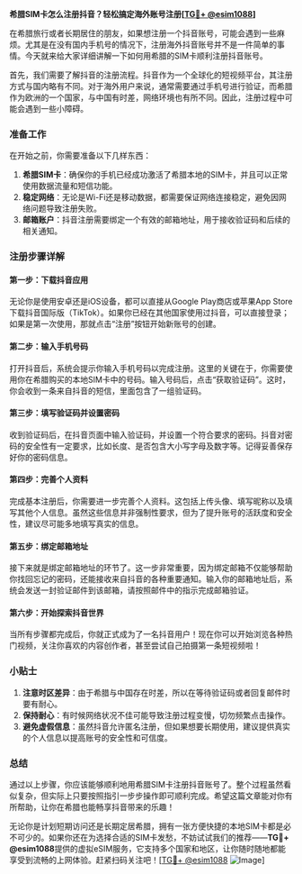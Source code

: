 **希腊SIM卡怎么注册抖音？轻松搞定海外账号注册[[TG💪+ @esim1088](https://t.me/s/esim1088)]**

在希腊旅行或者长期居住的朋友，如果想注册一个抖音账号，可能会遇到一些麻烦。尤其是在没有国内手机号的情况下，注册海外抖音账号并不是一件简单的事情。今天就来给大家详细讲解一下如何用希腊的SIM卡顺利注册抖音账号。

首先，我们需要了解抖音的注册流程。抖音作为一个全球化的短视频平台，其注册方式与国内略有不同。对于海外用户来说，通常需要通过手机号进行验证，而希腊作为欧洲的一个国家，与中国有时差，网络环境也有所不同。因此，注册过程中可能会遇到一些小障碍。

### 准备工作

在开始之前，你需要准备以下几样东西：

1. **希腊SIM卡**：确保你的手机已经成功激活了希腊本地的SIM卡，并且可以正常使用数据流量和短信功能。
2. **稳定网络**：无论是Wi-Fi还是移动数据，都需要保证网络连接稳定，避免因网络问题导致注册失败。
3. **邮箱账户**：抖音注册需要绑定一个有效的邮箱地址，用于接收验证码和后续的相关通知。

### 注册步骤详解

#### 第一步：下载抖音应用

无论你是使用安卓还是iOS设备，都可以直接从Google Play商店或苹果App Store下载抖音国际版（TikTok）。如果你已经在其他国家使用过抖音，可以直接登录；如果是第一次使用，那就点击“注册”按钮开始新账号的创建。

#### 第二步：输入手机号码

打开抖音后，系统会提示你输入手机号码以完成注册。这里的关键在于，你需要使用你在希腊购买的本地SIM卡中的号码。输入号码后，点击“获取验证码”。这时，你会收到一条来自抖音的短信，里面包含了一组验证码。

#### 第三步：填写验证码并设置密码

收到验证码后，在抖音页面中输入验证码，并设置一个符合要求的密码。抖音对密码的安全性有一定要求，比如长度、是否包含大小写字母及数字等。记得妥善保存好你的密码信息。

#### 第四步：完善个人资料

完成基本注册后，你需要进一步完善个人资料。这包括上传头像、填写昵称以及填写其他个人信息。虽然这些信息并非强制性要求，但为了提升账号的活跃度和安全性，建议尽可能多地填写真实的信息。

#### 第五步：绑定邮箱地址

接下来就是绑定邮箱地址的环节了。这一步非常重要，因为绑定邮箱不仅能够帮助你找回忘记的密码，还能接收来自抖音的各种重要通知。输入你的邮箱地址后，系统会发送一封验证邮件到该邮箱，请按照邮件中的指示完成邮箱验证。

#### 第六步：开始探索抖音世界

当所有步骤都完成后，你就正式成为了一名抖音用户！现在你可以开始浏览各种热门视频，关注你喜欢的内容创作者，甚至尝试自己拍摄第一条短视频啦！

### 小贴士

1. **注意时区差异**：由于希腊与中国存在时差，所以在等待验证码或者回复邮件时要有耐心。
2. **保持耐心**：有时候网络状况不佳可能导致注册过程变慢，切勿频繁点击操作。
3. **避免虚假信息**：虽然抖音允许匿名注册，但如果想要长期使用，建议提供真实的个人信息以提高账号的安全性和可信度。

### 总结

通过以上步骤，你应该能够顺利地用希腊SIM卡注册抖音账号了。整个过程虽然看似复杂，但实际上只要按照指引一步步操作即可顺利完成。希望这篇文章能对你有所帮助，让你在希腊也能畅享抖音带来的乐趣！

无论你是计划短期访问还是长期定居希腊，拥有一张方便快捷的本地SIM卡都是必不可少的。如果你还在为选择合适的SIM卡发愁，不妨试试我们的推荐——**TG💪+ @esim1088**提供的虚拟eSIM服务，它支持多个国家和地区，让你随时随地都能享受到流畅的上网体验。赶紧扫码关注吧！[[TG💪+ @esim1088](https://t.me/s/esim1088) ![Image](https://i.postimg.cc/4NQfJmqS/Snipaste-2025-05-13-00-14-12.png)]
